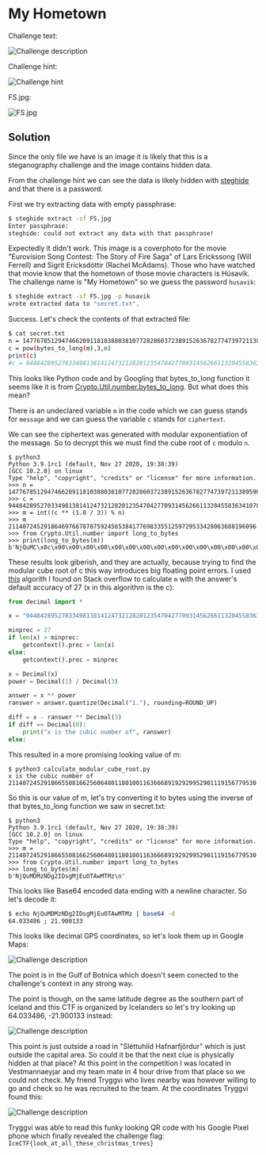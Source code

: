 # My Hometown

Challenge text:

![Challenge description](static/challenge.png)

Challenge hint:

![Challenge hint](static/hint.png)

FS.jpg:

![FS.jpg](static/FS.jpg)

## Solution

Since the only file we have is an image it is likely that this is a steganography challenge and the image contains hidden data.

From the challenge hint we can see the data is likely hidden with [steghide](http://steghide.sourceforge.net/) and that there is a password.

First we try extracting data with empty passphrase:

```bash
$ steghide extract -sf FS.jpg
Enter passphrase:
steghide: could not extract any data with that passphrase!
```

Expectedly it didn't work. This image is a coverphoto for the movie "Eurovision Song Contest: The Story of Fire Saga" of Lars Erickssong (Will Ferrell) and Sigrit Ericksdóttir (Rachel McAdams). Those who have watched that movie know that the hometown of those movie characters is Húsavík. The challenge name is "My Hometown" so we guess the password `husavik`:

```bash
$ steghide extract -sf FS.jpg -p husavik
wrote extracted data to "secret.txt".
```

Success. Let's check the contents of that extracted file:

```bash
$ cat secret.txt
n = 147767851294746620911810388038107728286037238915263678277473972113895902805449170503702649265216615588582242631818941986820754345835910513454492874669403644985033217666215892611622964797736512917384094418165479541796699940155391259232322549057354995706147434748297162590026274856168980580303832087722706212591
c = pow(bytes_to_long(m),3,n)
print(c)
#c = 9448428952703349813814124732128201235470427709314562661132045583634107826039850755974984357425820324294528489575044315496835923369563771423275254177827915965471584296119121991292477991098737327261754002177000
```

This looks like Python code and by Googling that bytes_to_long function it seems like it is from [Crypto.Util.number.bytes_to_long](https://www.kite.com/python/docs/Crypto.Util.number.bytes_to_long). But what does this mean?

There is an undeclared variable `m` in the code which we can guess stands for `message` and we can guess the variable `c` stands for `ciphertext`.

We can see the ciphertext was generated with modular exponentiation of the message. So to decrypt this we must find the cube root of `c` modulo `n`.

```
$ python3
Python 3.9.1rc1 (default, Nov 27 2020, 19:38:39)
[GCC 10.2.0] on linux
Type "help", "copyright", "credits" or "license" for more information.
>>> n = 147767851294746620911810388038107728286037238915263678277473972113895902805449170503702649265216615588582242631818941986820754345835910513454492874669403644985033217666215892611622964797736512917384094418165479541796699940155391259232322549057354995706147434748297162590026274856168980580303832087722706212591
>>> c = 9448428952703349813814124732128201235470427709314562661132045583634107826039850755974984357425820324294528489575044315496835923369563771423275254177827915965471584296119121991292477991098737327261754002177000
>>> m = int((c ** (1.0 / 3)) % n)
>>> m
2114072452918646976678787592456538417769833551259729533428063688196096
>>> from Crypto.Util.number import long_to_bytes
>>> print(long_to_bytes(m))
b'NjQuMC\x8c\x00\x00\x00\x00\x00\x00\x00\x00\x00\x00\x00\x00\x00\x00\x00\x00\x00\x00\x00\x00\x00\x00'
```

These results look giberish, and they are actually, because trying to find the modular cube root of c this way introduces big floating point errors. I used [this](https://stackoverflow.com/a/637321) algorith I found on Stack overflow to calculate `m` with the answer's default accuracy of 27 (x in this algorithm is the c):

```python
from decimal import *

x = "9448428952703349813814124732128201235470427709314562661132045583634107826039850755974984357425820324294528489575044315496835923369563771423275254177827915965471584296119121991292477991098737327261754002177000"

minprec = 27
if len(x) > minprec:
    getcontext().prec = len(x)
else:
    getcontext().prec = minprec

x = Decimal(x)
power = Decimal(1) / Decimal(3)

answer = x ** power
ranswer = answer.quantize(Decimal("1."), rounding=ROUND_UP)

diff = x - ranswer ** Decimal(3)
if diff == Decimal(0):
    print("x is the cubic number of", ranswer)
else:
```

This resulted in a more promising looking value of m:

```
$ python3 calculate_modular_cube_root.py
x is the cubic number of 2114072452918665508166256064801180100116366689192929952901119156779530
```

So this is our value of m, let's try converting it to bytes using the inverse of that bytes_to_long function we saw in secret.txt:

```
$ python3
Python 3.9.1rc1 (default, Nov 27 2020, 19:38:39)
[GCC 10.2.0] on linux
Type "help", "copyright", "credits" or "license" for more information.
>>> m = 2114072452918665508166256064801180100116366689192929952901119156779530
>>> from Crypto.Util.number import long_to_bytes
>>> long_to_bytes(m)
b'NjQuMDMzNDg2IDsgMjEuOTAwMTMz\n'
```

This looks like Base64 encoded data ending with a newline character. So let's decode it:

```bash
$ echo NjQuMDMzNDg2IDsgMjEuOTAwMTMz | base64 -d
64.033486 ; 21.900133
```

This looks like decimal GPS coordinates, so let's look them up in Google Maps:

![Challenge description](static/gps_1.png)

The point is in the Gulf of Botnica which doesn't seem conected to the challenge's context in any strong way.

The point is though, on the same latitude degree as the southern part of Iceland and this CTF is organized by Icelanders so let's try looking up 64.033486, -21.900133 instead:

![Challenge description](static/gps_2.png)

This point is just outside a road in "Sléttuhlíd Hafnarfjördur" which is just outside the capital area. So could it be that the next clue is physically hidden at that place? At this point in the competition I was located in Vestmannaeyjar and my team mate in 4 hour drive from that place so we could not check. My friend Tryggvi who lives nearby was however willing to go and check so he was recruited to the team. At the coordinates Tryggvi found this:

![Challenge description](static/qr_code.png)

Tryggvi was able to read this funky looking QR code with his Google Pixel phone which finally revealed the challenge flag: `IceCTF{look_at_all_these_christmas_trees}`
